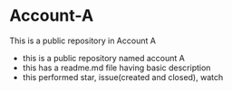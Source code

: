 # Account-A
This is a public repository in Account A
- this is a public repository named account A
- this has a readme.md file having basic description
- this performed star, issue(created and closed), watch
